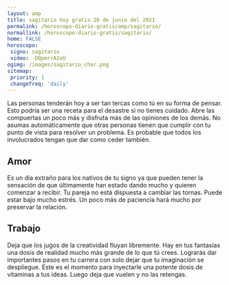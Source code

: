 ```yaml
---
layout: amp
title: sagitario hoy gratis 28 de junio del 2021 
permalink: /horoscopo-diario-gratis/amp/sagitario/
normallink: /horoscopo-diario-gratis/sagitario/
home: FALSE
horoscopo:
 signo: sagitario
 video: -DQpmrrAIeU
ogimg: /images/sagitario_char.png
sitemap:
 priority: 1
 changefreq: 'daily'
---
```



Las personas tenderán hoy a ser tan tercas como tú en su forma de pensar. Esto podría ser una receta para el desastre si no tienes cuidado. Abre las compuertas un poco más y disfruta más de las opiniones de los demás. No asumas automáticamente que otras personas tienen que cumplir con tu punto de vista para resolver un problema. Es probable que todos los involucrados tengan que dar como ceder también.

## Amor

Es un día extraño para los nativos de tu signo ya que pueden tener la sensación de que últimamente han estado dando mucho y quieren comenzar a recibir. Tu pareja no está dispuesta a cambiar las tornas. Puede estar bajo mucho estrés. Un poco más de paciencia hará mucho por preservar la relación.

## Trabajo

Deja que los jugos de la creatividad fluyan libremente. Hay en tus fantasías una dosis de realidad mucho más grande de lo que tú crees. Lograrás dar importantes pasos en tu carrera con solo dejar que tu imaginación se despliegue. Este es el momento para inyectarle una potente dosis de vitaminas a tus ideas. Luego deja que vuelen y no las retengas.